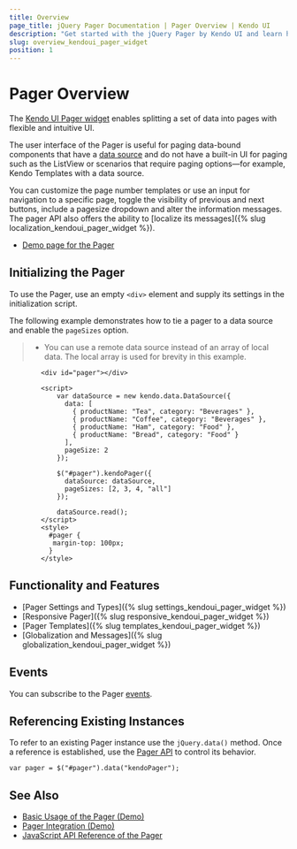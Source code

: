 ```yaml
---
title: Overview
page_title: jQuery Pager Documentation | Pager Overview | Kendo UI
description: "Get started with the jQuery Pager by Kendo UI and learn how to create, initialize, and enable the widget."
slug: overview_kendoui_pager_widget
position: 1
---
```


# Pager Overview

The [Kendo UI Pager widget](https://demos.telerik.com/kendo-ui/pager/index) enables splitting a set of data into pages with flexible and intuitive UI.

The user interface of the Pager is useful for paging data-bound components that have a [data source](/api/javascript/data/datasource) and do not have a built-in UI for paging such as the ListView or scenarios that require  paging options&mdash;for example, Kendo Templates with a data source.

 You can customize the page number templates or use an input for navigation to a specific page, toggle the visibility of previous and next buttons, include a pagesize dropdown and alter the information messages. The pager API also offers the ability to [localize its messages]({% slug localization_kendoui_pager_widget %}).

* [Demo page for the Pager](https://demos.telerik.com/kendo-ui/pager/index)

## Initializing the Pager

To use the Pager, use an empty `<div>` element and supply its settings in the initialization script.

The following example demonstrates how to tie a pager to a data source and enable the `pageSizes` option.

> * You can use a remote data source instead of an array of local data. The local array is used for brevity in this example.

```dojo
        <div id="pager"></div>

        <script>
            var dataSource = new kendo.data.DataSource({
              data: [
                { productName: "Tea", category: "Beverages" },
                { productName: "Coffee", category: "Beverages" },
                { productName: "Ham", category: "Food" },
                { productName: "Bread", category: "Food" }
              ],
              pageSize: 2
            });

            $("#pager").kendoPager({
              dataSource: dataSource,
              pageSizes: [2, 3, 4, "all"]
            });

            dataSource.read();
        </script>
        <style>
          #pager {
           margin-top: 100px;
          }
        </style>
```

## Functionality and Features

* [Pager Settings and Types]({% slug settings_kendoui_pager_widget %})
* [Responsive Pager]({% slug responsive_kendoui_pager_widget  %})
* [Pager Templates]({% slug templates_kendoui_pager_widget %})
* [Globalization and Messages]({% slug globalization_kendoui_pager_widget %})

## Events

You can subscribe to the Pager [events](/api/javascript/ui/pager#events).

## Referencing Existing Instances

To refer to an existing Pager instance use the `jQuery.data()` method. Once a reference is established, use the [Pager API](/api/javascript/ui/pager) to control its behavior.

```
var pager = $("#pager").data("kendoPager");
```

## See Also

* [Basic Usage of the Pager (Demo)](https://demos.telerik.com/kendo-ui/pager/index)
* [Pager Integration (Demo)](https://demos.telerik.com/kendo-ui/pager/integration)
* [JavaScript API Reference of the Pager](/api/javascript/ui/pager)
